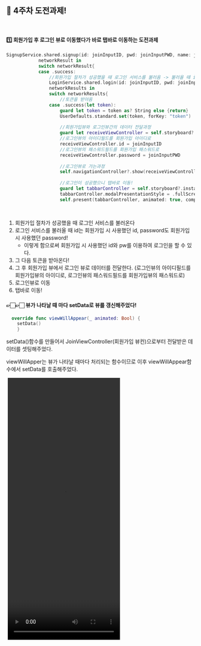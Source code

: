 ## 🍎 4주차 도전과제!

<br>

#### 1️⃣ 회원가입 후 로그인 뷰로 이동했다가 바로 탭바로 이동하는 도전과제 

```swift
SignupService.shared.signup(id: joinInputID, pwd: joinInputPWD, name: joinInputName, email: joinInputEmail, phone: joinInputPhone) {
            networkResult in
            switch networkResult{
            case .success:
                //회원가입 절차가 성공했을 때 로그인 서비스를 불러옴 -> 불러올 때 id는 회원가입 시 사용했던 id, password도 회원가입 시 사용했던 password! 
                LoginService.shared.login(id: joinInputID, pwd: joinInputPWD) {
                networkResults in
                switch networkResults{
                    //토큰을 받아옴
                case .success(let token):
                    guard let token = token as? String else {return}
                    UserDefaults.standard.set(token, forKey: "token")
                    
                    //회원가입뷰와 로그인뷰간의 데이터 전달과정
                    guard let receiveViewController = self.storyboard?.instantiateViewController(identifier: "LoginViewController") as? ViewController else {return}
                    //로그인뷰의 아이디필드를 회원가입 아이디로
                    receiveViewController.id = joinInputID
                    //로그인뷰의 패스워드필드를 회원가입 패스워드로
                    receiveViewController.password = joinInputPWD
                    
                    //로그인뷰로 가는과정
                    self.navigationController?.show(receiveViewController, sender: self)
                    
                    //로그인이 성공했으니 탭바로 이동!
                    guard let tabbarController = self.storyboard?.instantiateViewController(identifier: "customTabbarController") as? UITabBarController else {return}
                    tabbarController.modalPresentationStyle = .fullScreen
                    self.present(tabbarController, animated: true, completion: nil)
  
       
```

1. 회원가입 절차가 성공했을 때 로그인 서비스를 불러온다 
2. 로그인 서비스를 불러올 때 id는 회원가입 시 사용했던 id, password도 회원가입 시 사용했던 password!
   - 이렇게 함으로써 회원가입 시 사용했던 id와 pw를 이용하여 로그인을 할 수 있다.
3. 그 다음 토큰을 받아온다! 
4. 그 후 회원가입 뷰에서 로그인 뷰로 데이터를 전달한다. (로그인뷰의 아이디필드를 회원가입뷰의 아이디로, 로그인뷰의 패스워드필드를 회원가입뷰의 패스워드로)
5. 로그인뷰로 이동
6. 탭바로 이동!



#### 👉🏻👉🏻 뷰가 나타날 때 마다 setData로 뷰를 갱신해주었다!

```swift
  override func viewWillAppear(_ animated: Bool) {
    setData()
    }
```

setData()함수를 만들어서 JoinViewController(회원가입 뷰컨)으로부터 전달받은 데이터를 셋팅해주었다.

viewWillApper는 뷰가 나타날 때마다 처리되는 함수이므로 이후 viewWillAppear함수에서 setData를 호출해주었다.



<img style="max-height:100%; max-width:100%;">

<video src="./images/4weekAssignmentVideo.mov" width="300" height="700">


